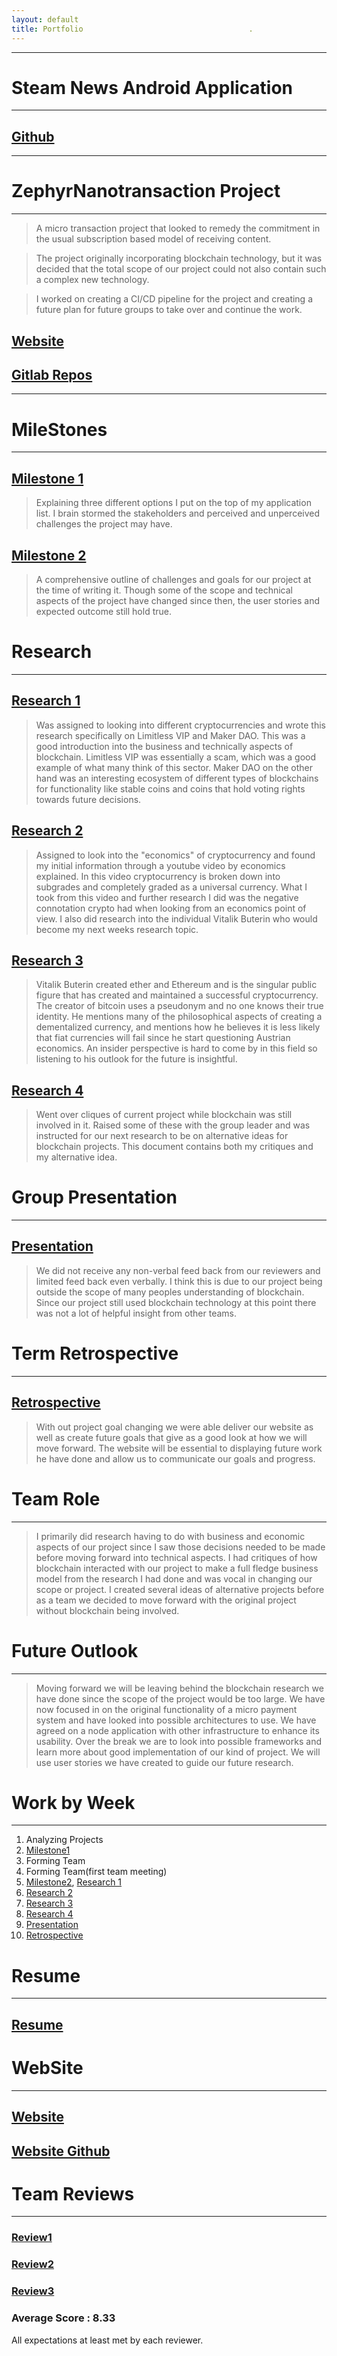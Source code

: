 ```yaml
---
layout: default
title: Portfolio                                     .
---
```


* * *
# Steam News Android Application
* * *

## [Github](https://github.com/osu-cs492-w21/final-project-team-4)
* * *
# ZephyrNanotransaction Project
* * *

>A micro transaction project that looked to remedy the commitment in the
>usual subscription based model of receiving content.

>The project originally incorporating blockchain technology, but it was decided
>that the total scope of our project could not also contain such a complex new
>technology.

>I worked on creating a CI/CD pipeline for the project and creating a future plan
>for future groups to take over and continue the work.

## [Website](http://zephyr-dev.herokuapp.com/)

## [Gitlab Repos](https://gitlab.com/zephyr-payments)


* * *
# MileStones
* * *

## [Milestone 1](./Milestone1.pdf)

>Explaining three different options I put on the top of my application
>list. I brain stormed the stakeholders and perceived and unperceived
>challenges the project may have.

## [Milestone 2](./Milestone2.pdf)

> A comprehensive outline of challenges and goals for our project at the time
> of writing it. Though some of the scope and technical aspects of the project
> have changed since then, the user stories and expected outcome still hold true.



# Research
* * *

## [Research 1](./research1.pdf)

>Was assigned to looking into different cryptocurrencies and wrote this research
> specifically on Limitless VIP and Maker DAO. This was a good introduction
> into the business and technically aspects of blockchain. Limitless VIP was
> essentially a scam, which was a good example of what many think of this
> sector. Maker DAO on the other hand was an interesting ecosystem of different
> types of blockchains for functionality like stable coins and coins that hold
> voting rights towards future decisions.

## [Research 2](./research2.pdf)

>Assigned to look into the "economics" of cryptocurrency and found my initial
> information through a youtube video by economics explained. In this video
> cryptocurrency is broken down into subgrades and completely graded as a
> universal currency. What I took from this video and further research I did
> was the negative connotation crypto had when looking from an economics point
> of view.
> I also did research into the individual Vitalik Buterin who would become my
> next weeks research topic.

## [Research 3](./research3.pdf)

>Vitalik Buterin created ether and Ethereum and is the singular public figure
> that has created and maintained a successful cryptocurrency. The creator of
> bitcoin uses a pseudonym and no one knows their true identity. He mentions
> many of the philosophical aspects of creating a dementalized currency, and
> mentions how he believes it is less likely that fiat currencies will fail
> since he start questioning Austrian economics. An insider perspective is
> hard to come by in this field so listening to his outlook for the future
> is insightful.

## [Research 4](./research4.pdf)

> Went over cliques of current project while blockchain was still involved in
> it. Raised some of these with the group leader and was instructed for our next
> research to be on alternative ideas for blockchain projects. This document
> contains both my critiques and my alternative idea.

# Group Presentation
* * *

## [Presentation](./DesignReview.pdf)

> We did not receive any non-verbal feed back from our reviewers and limited
> feed back even verbally. I think this is due to our project being outside
> the scope of many peoples understanding of blockchain. Since our project still
> used blockchain technology at this point there was not a lot of helpful
> insight from other teams.

# Term Retrospective
* * *

## [Retrospective](./TermRetrospective.pdf)

> With out project goal changing we were able deliver our website as well as
> create future goals that give as a good look at how we will move forward.
> The website will be essential to displaying future work he have done and
> allow us to communicate our goals and progress.

# Team Role
* * *

> I primarily did research having to do with business and economic aspects of
> our project since I saw those decisions needed to be made before moving forward
> into technical aspects. I had critiques of how blockchain interacted with our
> project to make a full fledge business model from the research I had done and
> was vocal in changing our scope or project. I created several ideas of
> alternative projects before as a team we decided to move forward with the
> original project without blockchain being involved.

# Future Outlook
* * *

> Moving forward we will be leaving behind the blockchain research we have done
> since the scope of the project would be too large. We have now focused in
> on the original functionality of a micro payment system and have looked into
> possible architectures to use. We have agreed on a node application with other
> infrastructure to enhance its usability. Over the break we are to look into
> possible frameworks and learn more about good implementation of our kind of
> project. We will use user stories we have created to guide our future research.


# Work by Week
* * *

1.  Analyzing Projects
2.  [Milestone1](./Milestone1.pdf)
3.  Forming Team
4.  Forming Team(first team meeting)
5.  [Milestone2](./Milestone2.pdf), [Research 1](./research1.pdf)
6.  [Research 2](./research2.pdf)
7.  [Research 3](./research3.pdf)
8.  [Research 4](./research4.pdf)
9.  [Presentation](./DesignReview.pdf)
10. [Retrospective](./TermRetrospective.pdf)

# Resume
* * *
## [Resume](./Resume.pdf)

# WebSite
* * *

## [Website](http://zephyr-dev.herokuapp.com/)

## [Website Github](https://github.com/ZephyrNanotransaction/Nanotransaction_Website)


# Team Reviews
* * *

### [Review1](./Lester_survey.pdf)

### [Review2](./Eric_Lester_Critique.pdf)

### [Review3](./EL_Peer_Review_KE.pdf)

### Average Score : 8.33
All expectations at least met by each reviewer.
